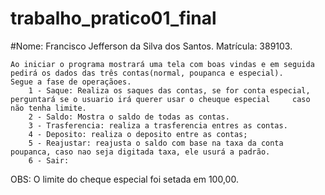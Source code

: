 # trabalho_pratico01_final
#Nome: Francisco Jefferson da Silva dos Santos. Matrícula: 389103.

    Ao iniciar o programa mostrará uma tela com boas vindas e em seguida pedirá os dados das três contas(normal, poupanca e especial).
    Segue a fase de operaçãoes.
        1 - Saque: Realiza os saques das contas, se for conta especial, perguntará se o usuario irá querer usar o cheuque especial     caso não tenha limite.
        2 - Saldo: Mostra o saldo de todas as contas.
        3 - Trasferencia: realiza a trasferencia entres as contas.
        4 - Deposito: realiza o deposito entre as contas;
        5 - Reajustar: reajusta o saldo com base na taxa da conta poupanca, caso nao seja digitada taxa, ele usurá a padrão.
        6 - Sair:
  OBS: O limite do cheque especial foi setada em 100,00.
